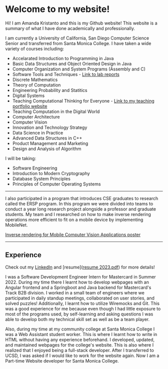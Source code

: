 # Welcome to my website! 

Hi! I am Amanda Kristanto and this is my Github website! This website is a summary of what I have done academically and professionally. 

I am currently a University of California, San Diego Computer Science Senior and transferred from Santa Monica College. I have taken a wide variety of courses including: 

* Accelarated Introduction to Programming in Java
* Basic Data Structures and Object Oriented Design in Java 
* Computer Organization and System Programs (Assembly and C)
* Software Tools and Techniques - [Link  to lab reports](https://ajkristanto.github.io/cse15l-lab-reports/index.html)
* Discrete Mathematics
* Theory of Computation
* Engineering Probability and Statitics
* Digital Systems 
* Teaching Computational Thinking for Everyone - [Link to my teaching portfolio website]([https://ajkristanto.github.io/teaching-portfolio/](https://ajkristanto.github.io/teaching-portfolio/index.html))
* Teaching Computation in the Digital World
* Computer Architecture
* Computer Vision 
* Innovation and Technology Strategy 
* Data Science in Practice
* Advanced Data Structures in C++ 
* Product Management and Marketing
* Design and Analysis of Algorithm


I will be taking: 
* Software Engineering
* Introduction to Modern Cryptography
* Database System Principles
* Principles of Computer Operating Systems 

---

I also participated in a program that introduces CSE graduates to research called the ERSP program. In this program we were divided into teams to conduct a year long research project alongside a professor and graduate students. My team and I researched on how to make inverse rendering operations more efficient to fit on a mobile device by implementing MobileNet.

[Inverse rendering for Mobile Computer Vision Applications poster](https://ersp.eng.ucsd.edu/projects/2021-2022-projects#h.qljgrc2nagdh)

--- 

## Experience 

Check out my [LinkedIn](https://www.linkedin.com/in/amanda-kristanto-1094a6172/) and [resume]([resume 2023.pdf](https://ajkristanto.github.io/introduction/resume-2023.pdf)) for more details! 

I was a Software Development Engineer Intern for Mastercard in Summer 2022. During my time there I learnt how to develop webpages with an Angular frontend and a Springboot and Java backend for Mastercard's Track B2B division. I worked in a small team of engineers where we participated in daily standup meetings, collaborated on user stories, and solved puzzles! Additionally, I learnt how to utilize Wiremocks and Git. This was a good experience for me because even though I had little exposure to most of the programs used, by self-learning and asking questions I was able to develop both my technical skill set as well as be a team player. 

Also, during my time at my community college at Santa Monica College I was a Web Assistant student worker. This is where I learnt how to write in HTML without having any experience beforehand. I developed, updated, and maintained webpages for the college's website. This is also where I realized that I enjoyed being a full-stack developer. After I transferred to UCSD, I was asked if I would like to work for the website again. Now I am a Part-time Website developer for Santa Monica College. 
